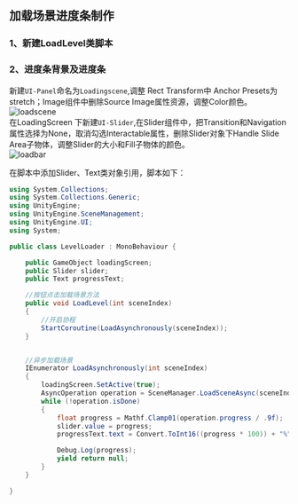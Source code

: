 ## 加载场景进度条制作

### 1、新建LoadLevel类脚本

### 2、进度条背景及进度条

新建`UI-Panel`命名为`Loadingscene`,调整 Rect Transform中 Anchor Presets为stretch；Image组件中删除Source Image属性资源，调整Color颜色。  
![loadscene](https://github.com/HumorLogic/TechDocments/blob/master/Unity/%E5%8A%A0%E8%BD%BD%E5%9C%BA%E6%99%AF%E8%BF%9B%E5%BA%A6%E6%9D%A1%E5%88%B6%E4%BD%9C/imgs/001.png)  
在LoadingScreen 下新建`UI-Slider`,在Slider组件中，把Transition和Navigation属性选择为None，取消勾选Interactable属性，删除Slider对象下Handle Slide Area子物体，调整Slider的大小和Fill子物体的颜色。  
![loadbar](https://github.com/HumorLogic/TechDocments/blob/master/Unity/%E5%8A%A0%E8%BD%BD%E5%9C%BA%E6%99%AF%E8%BF%9B%E5%BA%A6%E6%9D%A1%E5%88%B6%E4%BD%9C/imgs/002.png)  

在脚本中添加Slider、Text类对象引用，脚本如下：  
``` C#
using System.Collections;
using System.Collections.Generic;
using UnityEngine;
using UnityEngine.SceneManagement;
using UnityEngine.UI;
using System;

public class LevelLoader : MonoBehaviour {

    public GameObject loadingScreen;
    public Slider slider;
    public Text progressText;

	//按钮点击加载场景方法
    public void LoadLevel(int sceneIndex)
    {
        //开启协程
        StartCoroutine(LoadAsynchronously(sceneIndex));
    }


    //异步加载场景
    IEnumerator LoadAsynchronously(int sceneIndex)
    {
        loadingScreen.SetActive(true);
        AsyncOperation operation = SceneManager.LoadSceneAsync(sceneIndex);
        while (!operation.isDone)
        {
            float progress = Mathf.Clamp01(operation.progress / .9f);
            slider.value = progress;
            progressText.text = Convert.ToInt16((progress * 100)) + "%";

            Debug.Log(progress);
            yield return null;
        }
    }

}

```
